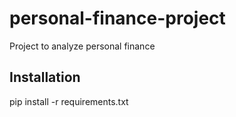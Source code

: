 # personal-finance-project

Project to analyze personal finance

## Installation

pip install -r requirements.txt
